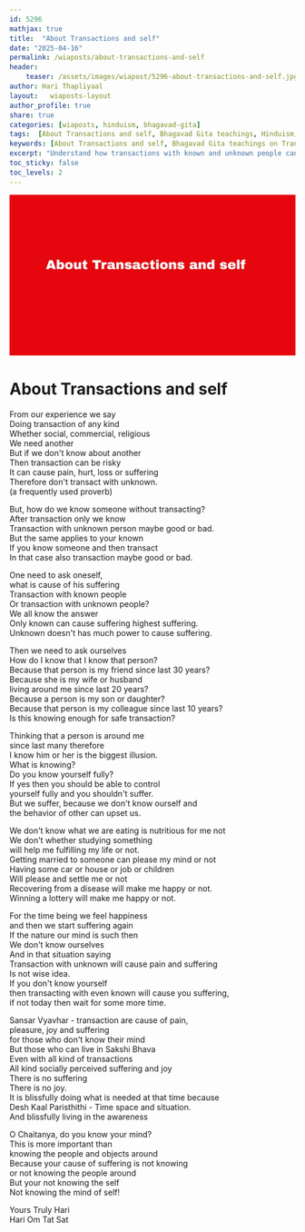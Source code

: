 ```yaml
---       
id: 5296
mathjax: true        
title:  "About Transactions and self"        
date: "2025-04-16"        
permalink: /wiaposts/about-transactions-and-self
header:        
    teaser: /assets/images/wiapost/5296-about-transactions-and-self.jpg               
author: Hari Thapliyaal        
layout:   wiaposts-layout        
author_profile: true        
share: true
categories: [wiaposts, hinduism, bhagavad-gita] 
tags:  [About Transactions and self, Bhagavad Gita teachings, Hinduism, Spirituality, Self-Inquiry, Spiritual Growth, Self-Discovery, Inner Peace, Transaction with known and unknown]      
keywords: [About Transactions and self, Bhagavad Gita teachings on Transaction with known and unknown, Yoga in Hinduism, Spiritual Inquiry, Self-Discovery, Inner Peace, Spiritual Growth, Self-Improvement]
excerpt: "Understand how transactions with known and unknown people can cause suffering and how self inquiry can help us in our spiritual journey."
toc_sticky: false
toc_levels: 2
---
```

   
![About Transactions and self](/assets/images/wiapost/5296-about-transactions-and-self.jpg)

# About Transactions and self   
   
From our experience we say   
Doing transaction of any kind    
Whether social, commercial, religious    
We need another    
But if we don't know about another    
Then transaction can be risky    
It can cause pain, hurt, loss or suffering    
Therefore don't transact with unknown.    
(a frequently used proverb)   
   
But, how do we know someone without transacting?   
After transaction only we know    
Transaction with unknown person maybe good or bad.   
But the same applies to your known    
If you know someone and then transact    
In that case also transaction maybe good or bad.   
   
One need to ask oneself,    
what is cause of his suffering    
Transaction with known people    
Or transaction with unknown people?   
We all know the answer    
Only known can cause suffering highest suffering.   
Unknown doesn't has much power to cause suffering.    
   
Then we need to ask ourselves    
How do I know that I know that person?   
Because that person is my friend since last 30 years?   
Because she is my wife or husband    
living around me since last 20 years?   
Because a person is my son or daughter?   
Because that person is my colleague since last 10 years?   
Is this knowing enough for safe transaction?   
   
   
Thinking that a person is around me    
since last many therefore    
I know him or her is the biggest illusion.   
What is knowing?   
Do you know yourself fully?   
If yes then you should be able to control    
yourself fully and you shouldn't suffer.   
But we suffer, because we don't know ourself and   
the behavior of other can upset us.   
   
We don't know what we are eating is nutritious for me not    
We don't whether studying something    
will help me fulfilling my life or not.   
Getting married to someone can please my mind or not    
Having some car or house or job or children    
Will please and settle me or not   
Recovering from a disease will make me happy or not.   
Winning a lottery will make me happy or not.   
   
For the time being we feel happiness    
and then we start suffering again    
If the nature our mind is such then   
We don't know ourselves    
And in that situation saying    
Transaction with unknown will cause pain and suffering    
Is not wise idea.   
If you don't know yourself    
then transacting with even known will cause you suffering,    
if not today then wait for some more time.   
   
Sansar Vyavhar - transaction are cause of pain,    
pleasure, joy and suffering    
for those who don't know their mind   
But those who can live in Sakshi Bhava   
Even with all kind of transactions    
All kind socially perceived suffering and joy   
There is no suffering    
There is no joy.   
It is blissfully doing what is needed at that time because    
Desh Kaal Paristhithi - Time space and situation.   
And blissfully living in the awareness    
   
O Chaitanya, do you know your mind?   
This is more important than    
knowing the people and objects around    
Because your cause of suffering is not knowing    
or not knowing the people around    
But your not knowing the self   
Not knowing the mind of self!   
   
   
Yours Truly Hari     
Hari Om Tat Sat   
